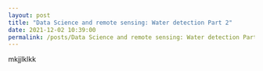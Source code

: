 ```yaml
---
layout: post
title: "Data Science and remote sensing: Water detection Part 2"
date: 2021-12-02 10:39:00
permalink: /posts/Data Science and remote sensing: Water detection Part 2"
---
```


mkjjlklkk
